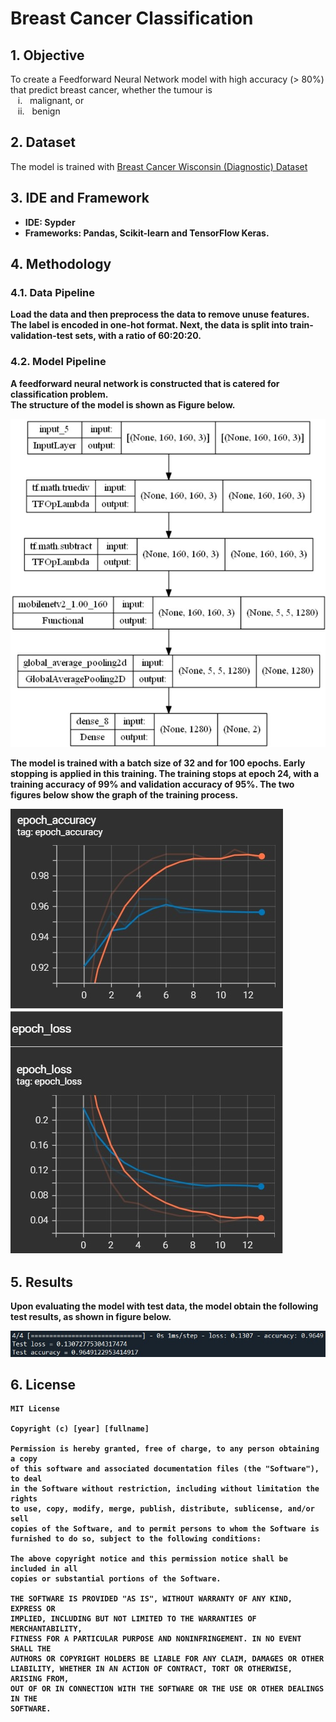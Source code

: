 # Breast Cancer Classification
## 1. Objective
To create a Feedforward Neural Network model with high accuracy (> 80%) that predict breast cancer, whether the tumour is <br />
&nbsp;&nbsp; i. &nbsp; malignant, or <br />
&nbsp;&nbsp; ii. &nbsp; benign <br />

## 2. Dataset
The model is trained with [Breast Cancer Wisconsin (Diagnostic) Dataset](https://www.kaggle.com/datasets/uciml/breast-cancer-wisconsin-data)

## 3. IDE and Framework
- <b>IDE<b>: Sypder  <br />
- <b>Frameworks<b>: Pandas, Scikit-learn and TensorFlow Keras.

## 4. Methodology
### 4.1. Data Pipeline
Load the data and then preprocess the data to remove unuse features. The label is encoded in one-hot format. Next, the data is split into train-validation-test sets, with a ratio of 60:20:20.

### 4.2. Model Pipeline
A feedforward neural network is constructed that is catered for classification problem. <br />
The structure of the model is shown as Figure below.

![Model Structure](images/model.jpg)

The model is trained with a batch size of 32 and for 100 epochs. Early stopping is applied in this training. The training stops at epoch 24, with a training accuracy of 99% and validation accuracy of 95%. The two figures below show the graph of the training process.

![Accuracy Graph](images/accuracyGraph.jpg) ![Loss Graph](images/lossGraph.jpg)

## 5. Results
Upon evaluating the model with test data, the model obtain the following test results, as shown in figure below.

![Test Result](images/testResult.jpg)

## 6. License
```
MIT License

Copyright (c) [year] [fullname]

Permission is hereby granted, free of charge, to any person obtaining a copy
of this software and associated documentation files (the "Software"), to deal
in the Software without restriction, including without limitation the rights
to use, copy, modify, merge, publish, distribute, sublicense, and/or sell
copies of the Software, and to permit persons to whom the Software is
furnished to do so, subject to the following conditions:

The above copyright notice and this permission notice shall be included in all
copies or substantial portions of the Software.

THE SOFTWARE IS PROVIDED "AS IS", WITHOUT WARRANTY OF ANY KIND, EXPRESS OR
IMPLIED, INCLUDING BUT NOT LIMITED TO THE WARRANTIES OF MERCHANTABILITY,
FITNESS FOR A PARTICULAR PURPOSE AND NONINFRINGEMENT. IN NO EVENT SHALL THE
AUTHORS OR COPYRIGHT HOLDERS BE LIABLE FOR ANY CLAIM, DAMAGES OR OTHER
LIABILITY, WHETHER IN AN ACTION OF CONTRACT, TORT OR OTHERWISE, ARISING FROM,
OUT OF OR IN CONNECTION WITH THE SOFTWARE OR THE USE OR OTHER DEALINGS IN THE
SOFTWARE.
```